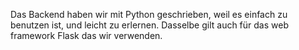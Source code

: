 Das Backend haben wir mit Python geschrieben, weil es einfach zu benutzen ist, und leicht zu erlernen. Dasselbe gilt auch für das web framework Flask das wir verwenden.